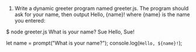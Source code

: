 1. Write a dynamic greeter program named greeter.js. The program should ask for your name, then output Hello, {name}! where {name} is the name you entered:

$ node greeter.js
What is your name? Sue
Hello, Sue!

let name = prompt("What is your name?");
console.log(`Hello, ${name}!`);